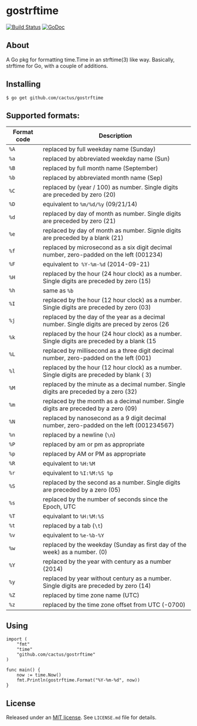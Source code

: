gostrftime
==========

[![Build Status](https://travis-ci.org/cactus/gostrftime.png?branch=master)][1]
[![GoDoc](https://godoc.org/github.com/cactus/gostrftime?status.png)][2]

## About

A Go pkg for formatting time.Time in an strftime(3) like way.
Basically, strftime for Go, with a couple of additions.


## Installing

    $ go get github.com/cactus/gostrftime

## Supported formats:

| Format code | Description |
| ---- | --- |
| `%A` | replaced by full weekday name (Sunday) |
| `%a` | replaced by abbreviated weekday name (Sun) |
| `%B` | replaced by full month name (September) |
| `%b` | replaced by abbreviated month name (Sep) |
| `%C` | replaced by (year / 100) as number. Single digits are preceded by zero (20) |
| `%D` | equivalent to `%m/%d/%y` (09/21/14) |
| `%d` | replaced by day of month as number. Single digits are preceded by zero (21) |
| `%e` | replaced by day of month as number. Signle digits are preceded by a blank (21) |
| `%f` | replaced by microsecond as a six digit decimal number, zero-padded on the left (001234) |
| `%F` | equivalent to` %Y-%m-%d` (2014-09-21) |
| `%H` | replaced by the hour (24 hour clock) as a number. Single digits are preceded by zero (15) |
| `%h` | same as `%b` |
| `%I` | replaced by the hour (12 hour clock) as a number. Single digits are preceded by zero (03) |
| `%j` | replaced by the day of the year as a decimal number. Single digits are preced by zeros (26 |4)
| `%k` | replaced by the hour (24 hour clock) as a number. Single digits are preceded by a blank (15 |)
| `%L` | replaced by millisecond as a three digit decimal number, zero-padded on the left (001) |
| `%l` | replaced by the hour (12 hour clock) as a number. Single digits are preceded by blank ( 3) |
| `%M` | replaced by the minute as a decimal number. Single digits are preceded by a zero (32) |
| `%m` | replaced by the month as a decimal number. Single digits are preceded by a zero (09) |
| `%N` | replaced by nanosecond as a 9 digit decimal number, zero-padded on the left (001234567) |
| `%n` | replaced by a newline (`\n`) |
| `%P` | replaced by am or pm as appropriate |
| `%p` | replaced by AM or PM as appropriate |
| `%R` | equivalent to `%H:%M` |
| `%r` | equivalent to `%I:%M:%S %p` |
| `%S` | replaced by the second as a number. Single digits are preceded by a zero (05) |
| `%s` | replaced by the number of seconds since the Epoch, UTC |
| `%T` | equivalant to `%H:%M:%S` |
| `%t` | replaced by a tab (`\t`) |
| `%v` | equivalent to `%e-%b-%Y` |
| `%w` | replaced by the weekday (Sunday as first day of the week) as a number. (0) |
| `%Y` | replaced by the year with century as a number (2014) |
| `%y` | replaced by year without century as a number. Single digits are preceded by zero (14) |
| `%Z` | replaced by time zone name (UTC) |
| `%z` | replaced by the time zone offset from UTC (-0700) |


## Using


    import (
        "fmt"
        "time"
        "github.com/cactus/gostrftime"
    )

    func main() {
        now := time.Now()
        fmt.Println(gostrftime.Format("%Y-%m-%d", now))
    }


## License

Released under an [MIT license][3]. See `LICENSE.md` file for details.

[1]: https://travis-ci.org/cactus/gostrftime
[2]: https://godoc.org/github.com/cactus/gostrftime
[3]: http://www.opensource.org/licenses/mit-license.php
